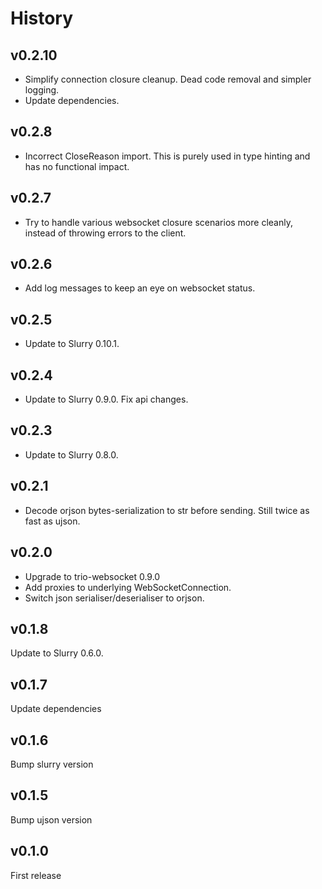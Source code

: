 # History

## v0.2.10

* Simplify connection closure cleanup. Dead code removal and simpler logging.
* Update dependencies.

## v0.2.8

* Incorrect CloseReason import. This is purely used in type hinting and has no functional impact.

## v0.2.7

* Try to handle various websocket closure scenarios more cleanly, instead of throwing errors to the client.

## v0.2.6

* Add log messages to keep an eye on websocket status.

## v0.2.5

* Update to Slurry 0.10.1.

## v0.2.4

* Update to Slurry 0.9.0. Fix api changes.

## v0.2.3

* Update to Slurry 0.8.0.

## v0.2.1

* Decode orjson bytes-serialization to str before sending. Still twice as fast as ujson.

## v0.2.0

* Upgrade to trio-websocket 0.9.0
* Add proxies to underlying WebSocketConnection.
* Switch json serialiser/deserialiser to orjson.

## v0.1.8

Update to Slurry 0.6.0.

## v0.1.7

Update dependencies

## v0.1.6

Bump slurry version

## v0.1.5

Bump ujson version

## v0.1.0

First release